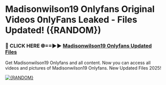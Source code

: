 # Madisonwilson19 Onlyfans Original Videos 0nlyFans Leaked - Files Updated! ({RANDOM})

<h3>🔴 CLICK HERE 🌐==►► <a href="https://betterlinks.top/A2PfLJ" rel="nofollow">Madisonwilson19 Onlyfans Updated Files</a></h3>

Get Madisonwilson19 Onlyfans and all content. Now you can access all videos and pictures of Madisonwilson19 Onlyfans. New Updated Files 2025!

[![{RANDOM}](https://i.imgur.com/ppqm5kG.gif)](https://betterlinks.top/A2PfLJ)